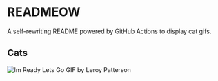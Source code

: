 # READMEOW

A self-rewriting README powered by GitHub Actions to display cat gifs.

## Cats

![Im Ready Lets Go GIF by Leroy Patterson](https://media4.giphy.com/media/CjmvTCZf2U3p09Cn0h/200.gif?cid=9acd02dauk2xj3r61gl0e4ro3m48ykr5j61myw5us0jopwsl&ep=v1_gifs_search&rid=200.gif&ct=g)
